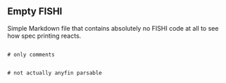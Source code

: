 ## Empty FISHI
Simple Markdown file that contains absolutely no FISHI code at all to see how
spec printing reacts.

```fishi

# only comments


# not actually anyfin parsable
```